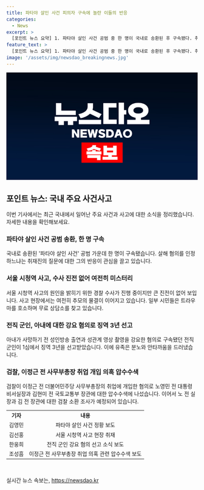 ```yaml
---
title: 파타야 살인 사건 피의자 구속에 놀란 이들의 반응
categories:
  - News
excerpt: >
  [포인트 뉴스 요약] 1. 파타야 살인 사건 공범 중 한 명이 국내로 송환된 후 구속됐다. 취재진의 질문에 고개를 숙이고 웃으며 지나가는 모습이 논란이다. 2. 서울 시청역 사고로 인해 경찰 수사가 진전이 없는 가운데, 트라우마를 호소하는 시민들이 무료 상담소를 찾고 있다. 3. 전직 군인이 아내를 성인방송 출연과 성관계 영상 촬영을 강요한 혐의로 징역 3년을 선고받았으며, 유가족은 분노를 토했다. 4. 검찰이 이정근 전 더불어민주당 사무부총장의 취업 개입 혐의로 압수수색하고, 노영민 전 대통령 비서실장과 김현미 전 국토교통부 장관에 대한 소환 조사가 예상된다.
feature_text: >
  [포인트 뉴스 요약] 1. 파타야 살인 사건 공범 중 한 명이 국내로 송환된 후 구속됐다. 취재진의 질문에 고개를 숙이고 웃으며 지나가는 모습이 논란이다. 2. 서울 시청역 사고로 인해 경찰 수사가 진전이 없는 가운데, 트라우마를 호소하는 시민들이 무료 상담소를 찾고 있다. 3. 전직 군인이 아내를 성인방송 출연과 성관계 영상 촬영을 강요한 혐의로 징역 3년을 선고받았으며, 유가족은 분노를 토했다. 4. 검찰이 이정근 전 더불어민주당 사무부총장의 취업 개입 혐의로 압수수색하고, 노영민 전 대통령 비서실장과 김현미 전 국토교통부 장관에 대한 소환 조사가 예상된다.
image: '/assets/img/newsdao_breakingnews.jpg'
---
```


<p><img src="/assets/img/newsdao_breakingnews.jpg" alt="flaretime 속보" /></p>

<h2 data-ke-size="size26">포인트 뉴스: 국내 주요 사건사고</h2>

<p data-ke-size="size16">이번 기사에서는 최근 국내에서 일어난 주요 사건과 사고에 대한 소식을 정리했습니다. 자세한 내용을 확인해보세요.</p>

<h3>파타야 살인 사건 공범 송환, 한 명 구속</h3>

<p data-ke-size="size16">국내로 송환된 '파타야 살인 사건' 공범 가운데 한 명이 구속됐습니다. 살해 혐의를 인정하느냐는 취재진의 질문에 대한 그의 반응이 관심을 끌고 있습니다.</p>

<h3>서울 시청역 사고, 수사 진전 없어 여전히 미스터리</h3>

<p data-ke-size="size16">서울 시청역 사고의 원인을 밝히기 위한 경찰 수사가 진행 중이지만 큰 진전이 없어 보입니다. 사고 현장에서는 여전히 추모의 물결이 이어지고 있습니다. 일부 시민들은 트라우마를 호소하며 무료 상담소를 찾고 있습니다.</p>

<h3>전직 군인, 아내에 대한 강요 혐의로 징역 3년 선고</h3>

<p data-ke-size="size16">아내가 사망하기 전 성인방송 출연과 성관계 영상 촬영을 강요한 혐의로 구속됐던 전직 군인이 1심에서 징역 3년을 선고받았습니다. 이에 유족은 분노와 안타까움을 드러냈습니다.</p>

<h3>검찰, 이정근 전 사무부총장 취업 개입 의혹 압수수색</h3>

<p data-ke-size="size16">검찰이 이정근 전 더불어민주당 사무부총장의 취업에 개입한 혐의로 노영민 전 대통령 비서실장과 김현미 전 국토교통부 장관에 대한 압수수색에 나섰습니다. 이어서 노 전 실장과 김 전 장관에 대한 검찰 소환 조사가 예정되어 있습니다.</p>

<table>
    <tr>
        <td style="text-align: center; height: 17px;"><b>기자</b></td>
        <td style="text-align: center; height: 17px;"><b>내용</b></td>
    </tr>
    <tr>
        <td style="text-align: center; height: 17px;">김영민</td>
        <td style="text-align: center; height: 17px;">파타야 살인 사건 정황 보도</td>
    </tr>
    <tr>
        <td style="text-align: center; height: 17px;">김선홍</td>
        <td style="text-align: center; height: 17px;">서울 시청역 사고 현장 취재</td>
    </tr>
    <tr>
        <td style="text-align: center; height: 17px;">한웅희</td>
        <td style="text-align: center; height: 17px;">전직 군인 강요 혐의 선고 소식 보도</td>
    </tr>
    <tr>
        <td style="text-align: center; height: 17px;">조성흠</td>
        <td style="text-align: center; height: 17px;">이정근 전 사무부총장 취업 의혹 관련 압수수색 보도</td>
    </tr>
</table>

<p data-ke-size="size16">&nbsp;</p>
실시간 뉴스 속보는, <a href="https://newsdao.kr" rel="dofollow">https://newsdao.kr</a>


